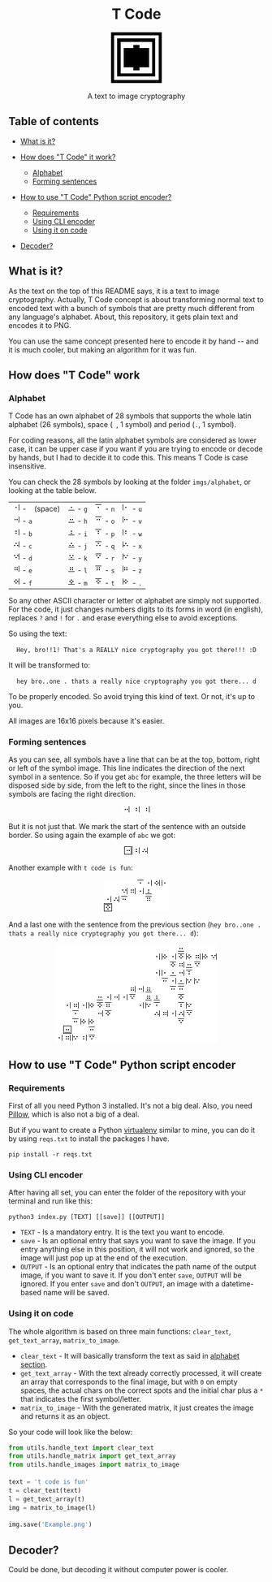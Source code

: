 <h1 align="center">T Code</h1>

<p align="center">
<img src="imgs/other/t-code-100x100.png" style="width: 100px;">
</p>

<p align="center">
A text to image cryptography
</p>

## Table of contents

* [What is it?]()

* [How does "T Code" it work?]()
  * [Alphabet]()
  * [Forming sentences]()

* [How to use "T Code" Python script encoder?]()
  * [Requirements]()
  * [Using CLI encoder]()
  * [Using it on code]()

* [Decoder?]()

## What is it?

As the text on the top of this README says, it is a text to image cryptography. Actually, T Code concept is about transforming normal text to encoded text with a bunch of symbols that are pretty much different from any language's alphabet. About, this repository, it gets plain text and encodes it to PNG.

You can use the same concept presented here to encode it by hand -- and it is much cooler, but making an algorithm for it was fun.

## How does "T Code" work

### Alphabet

T Code has an own alphabet of 28 symbols that supports the whole latin alphabet (26 symbols), space (` `, 1 symbol) and period (`.`, 1 symbol). 

For coding reasons, all the latin alphabet symbols are considered as lower case, it can be upper case if you want if you are trying to encode or decode by hands, but I had to decide it to code this. This means T Code is case insensitive.

You can check the 28 symbols by looking at the folder `imgs/alphabet`, or looking at the table below.

<p align="center">

| | | | |
| --- | --- | --- | --- |
| ![](imgs/alphabet/space.png) - ` ` (space) | ![](imgs/alphabet/g.png) - `g` | ![](imgs/alphabet/n.png) - `n` | ![](imgs/alphabet/u.png) - `u` |
| ![](imgs/alphabet/a.png) - `a` | ![](imgs/alphabet/h.png) - `h` | ![](imgs/alphabet/o.png) - `o` | ![](imgs/alphabet/v.png) - `v` |
| ![](imgs/alphabet/b.png) - `b` | ![](imgs/alphabet/i.png) - `i` | ![](imgs/alphabet/p.png) - `p` | ![](imgs/alphabet/w.png) - `w` |
| ![](imgs/alphabet/c.png) - `c` | ![](imgs/alphabet/j.png) - `j` | ![](imgs/alphabet/q.png) - `q` | ![](imgs/alphabet/x.png) - `x` |
| ![](imgs/alphabet/d.png) - `d` | ![](imgs/alphabet/k.png) - `k` | ![](imgs/alphabet/r.png) - `r` | ![](imgs/alphabet/y.png) - `y` |
| ![](imgs/alphabet/e.png) - `e` | ![](imgs/alphabet/l.png) - `l` | ![](imgs/alphabet/s.png) - `s` | ![](imgs/alphabet/z.png) - `z` |
| ![](imgs/alphabet/f.png) - `f` | ![](imgs/alphabet/m.png) - `m` | ![](imgs/alphabet/t.png) - `t` | ![](imgs/alphabet/period.png) - `.` |

</p>

So any other ASCII character or letter ot alphabet are simply not supported. For the code, it just changes numbers digits to its forms in word (in english), replaces `?` and `!` for `.` and erase everything else to avoid exceptions. 

So using the text: 

<p align="center">
<code>Hey, bro!!1! That's a REALLY nice cryptography you got there!!! :D</code>
</p>

It will be transformed to:

<p align="center">
<code>hey bro..one . thats a really nice cryptography you got there... d</code>
</p>

To be properly encoded. So avoid trying this kind of text. Or not, it's up to you.

All images are 16x16 pixels because it's easier.

### Forming sentences

As you can see, all symbols have a line that can be at the top, bottom, right or left of the symbol image. This line indicates the direction of the next symbol in a sentence. So if you get `abc` for example, the three letters will be disposed side by side, from the left to the right, since the lines in those symbols are facing the right direction.

<p align="center">
<img src="imgs/alphabet/a.png"> <img src="imgs/alphabet/b.png"> <img src="imgs/alphabet/b.png">
</p>

But it is not just that. We mark the start of the sentence with an outside border. So using again the example of `abc` we got:

<p align="center">
<img src="imgs/examples/abc.png">
</p>

Another example with `t code is fun`:

<p align="center">
<img src="imgs/examples/fun.png">
</p>

And a last one with the sentence from the previous section (`hey bro..one . thats a really nice cryptography you got there... d`):

<p align="center">
<img src="imgs/examples/not-fun.png">
</p>

## How to use "T Code" Python script encoder

### Requirements

First of all you need Python 3 installed. It's not a big deal. Also, you need [Pillow](https://pypi.org/project/Pillow/), which is also not a big of a deal.

But if you want to create a Python [virtualenv](https://virtualenv.pypa.io/en/latest/) similar to mine, you can do it by using `reqs.txt` to install the packages I have.

```
pip install -r reqs.txt
```

### Using CLI encoder

After having all set, you can enter the folder of the repository with your terminal and run like this:

```
python3 index.py [TEXT] [[save]] [[OUTPUT]]
```

* `TEXT` - Is a mandatory entry. It is the text you want to encode.
* `save` - Is an optional entry that says you want to save the image. If you entry anything else in this position, it will not work and ignored, so the image will just pop up at the end of the execution.
* `OUTPUT` - Is an optional entry that indicates the path name of the output image, if you want to save it. If you don't enter `save`, `OUTPUT` will be ignored. If you enter `save` and don't `OUTPUT`, an image with a datetime-based name will be saved.

### Using it on code

The whole algorithm is based on three main functions: `clear_text`, `get_text_array`, `matrix_to_image`.

* `clear_text` - It will basically transform the text as said in [alphabet section]().
* `get_text_array` - With the text already correctly processed, it will create an array that corresponds to the final image, but with `0` on empty spaces, the actual chars on the correct spots and the initial char plus a `*` that indicates the first symbol/letter.
* `matrix_to_image` - With the generated matrix, it just creates the image and returns it as an object.

So your code will look like the below:

```python
from utils.handle_text import clear_text
from utils.handle_matrix import get_text_array
from utils.handle_images import matrix_to_image

text = 't code is fun'
t = clear_text(text)
l = get_text_array(t)
img = matrix_to_image(l)

img.save('Example.png')
```

## Decoder?

Could be done, but decoding it without computer power is cooler.